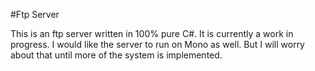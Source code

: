 #Ftp Server

This is an ftp server written in 100% pure C#. It is currently a work in progress. I would like the server to run on Mono as well. But I will worry about that until more of the system is implemented. 
